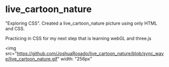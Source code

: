 # live_cartoon_nature
"Exploring CSS". Created a live_cartoon_nature picture using only HTML and CSS. 

Practicing in CSS for my next step that is learning webGL and three.js


<img src="https://github.com/JoshuaRosado/live_cartoon_nature/blob/sync_wave/live_cartoon_nature.gif" width: "256px"</img>

